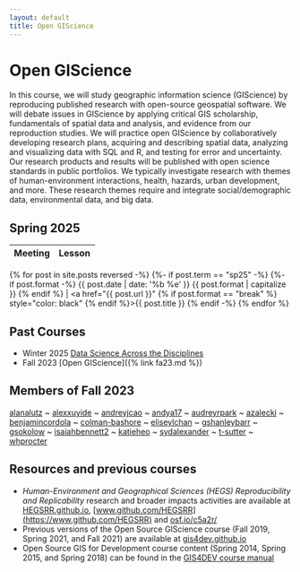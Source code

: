 ```yaml
---
layout: default
title: Open GIScience
---
```


# Open GIScience

In this course, we will study geographic information science (GIScience) by reproducing published research with open-source geospatial software.
We will debate issues in GIScience by applying critical GIS scholarship, fundamentals of spatial data and analysis, and evidence from our reproduction studies.
We will practice open GIScience by collaboratively developing research plans, acquiring and describing spatial data, analyzing and visualizing data with SQL and R, and testing for error and uncertainty.
Our research products and results will be published with open science standards in public portfolios.
We typically investigate research with themes of human-environment interactions, health, hazards, urban development, and more.
These research themes require and integrate social/demographic data, environmental data, and big data.

## Spring 2025

Meeting | Lesson
:-----: | :----:
{% for post in site.posts reversed -%}
{%- if post.term == "sp25" -%} {%- if post.format -%} {{ post.date | date: '%b %e' }} {{ post.format | capitalize }} {% endif %} | <a href="{{ post.url }}" {% if post.format == "break" %} style="color: black" {% endif %}>{{ post.title }}</a>
{% endif -%}
{% endfor %}

## Past Courses

- Winter 2025 [Data Science Across the Disciplines](https://opengisci.github.io/dsad/)
- Fall 2023 [Open GIScience]({% link fa23.md %})

## Members of Fall 2023

[alanalutz](https://alanalutz.github.io)  ~
[alexxuyide](https://alexxuyide.github.io)  ~
[andreyjcao](https://andreyjcao.github.io)  ~
[andya17](https://andya17.github.io/)  ~
[audreyrpark](https://audreyrpark.github.io)  ~
[azalecki](https://azalecki.github.io)  ~
[benjamincordola](https://benjamincordola.github.io)  ~
[colman-bashore](https://colman-bashore.github.io)  ~
[eliseylchan](https://eliseylchan.github.io)  ~
[gshanleybarr](https://gshanleybarr.github.io)  ~
[gsokolow](https://gsokolow.github.io)  ~
[isaiahbennett2](https://isaiahbennett2.github.io)  ~
[katieheo](https://katieheo.github.io)  ~
[sydalexander](https://sydalexander.github.io)  ~
[t-sutter](https://t-sutter.github.io)  ~
[whprocter](https://whprocter.github.io)

## Resources and previous courses

- *Human-Environment and Geographical Sciences (HEGS) Reproducibility and Replicability*  research and broader impacts activities are available at [HEGSRR.github.io](https://HEGSRR.github.io), [www.github.com/HEGSRR](https://www.github.com/HEGSRR) and [osf.io/c5a2r/](https://osf.io/c5a2r/)
- Previous versions of the Open Source GIScience course (Fall 2019, Spring 2021, and Fall 2021) are available at [gis4dev.github.io](https://gis4dev.github.io)
- Open Source GIS for Development course content (Spring 2014, Spring 2015, and Spring 2018) can be found in the [GIS4DEV course manual](https://gis4dev.github.io/assets/GIS4DEV.pdf)
